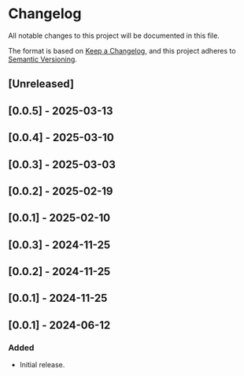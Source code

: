 # Changelog

All notable changes to this project will be documented in this file.

The format is based on [Keep a Changelog](https://keepachangelog.com/en/1.0.0/),
and this project adheres to [Semantic Versioning](https://semver.org/spec/v2.0.0.html).

## [Unreleased]

## [0.0.5] - 2025-03-13

## [0.0.4] - 2025-03-10

## [0.0.3] - 2025-03-03

## [0.0.2] - 2025-02-19

## [0.0.1] - 2025-02-10

## [0.0.3] - 2024-11-25

## [0.0.2] - 2024-11-25

## [0.0.1] - 2024-11-25

## [0.0.1] - 2024-06-12

### Added
- Initial release.
